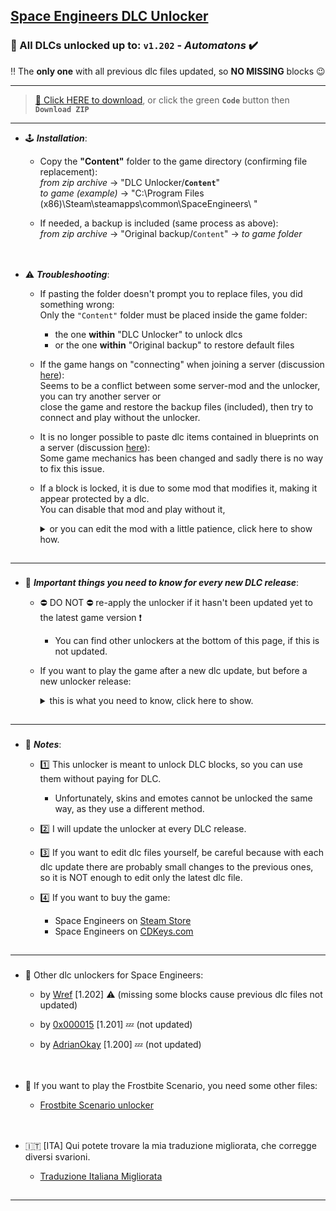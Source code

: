 ## [Space Engineers DLC Unlocker](https://github.com/Lamer87/Space_Engineers_DLC_unlocker#space-engineers-dlc-unlocker)

### 🤖 All DLCs unlocked up to: `v1.202` - *Automatons* ✔️
‼️ The **only one** with all previous dlc files updated, so **NO MISSING** blocks 😉

---
>[💾 Click HERE to download](https://github.com/Lamer87/Space_Engineers_DLC_unlocker/archive/refs/heads/main.zip), or click the green **`Code`** button then **`Download ZIP`**

---
- 🕹️ ***Installation***:

  - Copy the **"Content"** folder to the game directory (confirming file replacement):  
*from zip archive* -> "DLC Unlocker/**`Content`**"  
*to game (example)* -> "C:\Program Files (x86)\Steam\steamapps\common\SpaceEngineers\ "  

  - If needed, a backup is included (same process as above):  
*from zip archive* -> "Original backup/`Content`" -> *to game folder*  

[<img src="https://i.ibb.co/h7hwpbn/Empty-png.png" width="1"/>](https://github.com/Lamer87/Space_Engineers_DLC_unlocker#space-engineers-dlc-unlocker)
---
- ⚠️ ***Troubleshooting***:

  - If pasting the folder doesn't prompt you to replace files, you did something wrong:  
    Only the `"Content"` folder must be placed inside the game folder:
    - the one **within** "DLC Unlocker" to unlock dlcs  
    - or the one **within** "Original backup" to restore default files

  - If the game hangs on "connecting" when joining a server (discussion [here](https://github.com/Lamer87/Space_Engineers_DLC_unlocker/discussions/17)):  
    Seems to be a conflict between some server-mod and the unlocker, you can try another server or  
    close the game and restore the backup files (included), then try to connect and play without the unlocker.  

  - It is no longer possible to paste dlc items contained in blueprints on a server (discussion [here](https://github.com/Lamer87/Space_Engineers_DLC_unlocker/discussions/19)):  
    Some game mechanics has been changed and sadly there is no way to fix this issue.  

  - If a block is locked, it is due to some mod that modifies it, making it appear protected by a dlc.  
    You can disable that mod and play without it,  
     <details><summary>or you can edit the mod with a little patience, click here to show how.</summary><p>

    Warning: if that mod gets an update, you have to repeat this process:  

    go to your Steam mods folder "C:\Program Files (x86)\Steam\steamapps\workshop\content\244850\",  
    find that mod, open ".sbc" files and delete all the lines containing "DLC", example `<DLC>Warfare2</DLC>`  

    Now if you want, you can copy the folder of this modified mod in:  
    "C:\Users\ YOUR ACCOUNT NAME \AppData\Roaming\SpaceEngineers\Mods"  
    then rename it (whatever you want), enter the ingame mods list and find it with a HOME icon on the left.  
    With this trick, the mod with the HOME icon does not get touched from updates.  
     </p></details>

[<img src="https://i.ibb.co/h7hwpbn/Empty-png.png" width="1"/>](https://github.com/Lamer87/Space_Engineers_DLC_unlocker#space-engineers-dlc-unlocker)

---
###
- 🔄 ***Important things you need to know for every new DLC release***:

  - ⛔ DO NOT ⛔ re-apply the unlocker if it hasn't been updated yet to the latest game version ❗
    - You can find other unlockers at the bottom of this page, if this is not updated.
  - If you want to play the game after a new dlc update, but before a new unlocker release:  
     <details><summary>this is what you need to know, click here to show.</summary><p>
     
     In this case, you will find new blocks locked and if there was some changes in previous dlcs files, those will appear blocked as well.  
     An example: A new dlc is released and previous Warfare dlc gets an update, the blocks you've already built still work, but you won't be able to build new ones from the Warfare dlc.  
     If this way the game is unstable or buggy, you'd better check the game files from Steam, then play without dlc blocks and wait for a new unlocker version.  

     This is how to start file checking:  

    - Directly from your browser:  

      Copy/paste this link into the url bar and press Enter (even with Steam closed)  
      ```
      steam://validate/244850
      ```

    - From Steam:  

      -Right click on Space Engineers, then Properties  
      -select Local Files on the left, then Verify integrity of game files.
    </p></details>

[<img src="https://i.ibb.co/h7hwpbn/Empty-png.png" width="1"/>](https://github.com/Lamer87/Space_Engineers_DLC_unlocker#space-engineers-dlc-unlocker)

---
###
- 📜 ***Notes***:

  - 1️⃣ This unlocker is meant to unlock DLC blocks, so you can use them without paying for DLC.

    - Unfortunately, skins and emotes cannot be unlocked the same way, as they use a different method.
  
  - 2️⃣ I will update the unlocker at every DLC release.

  - 3️⃣ If you want to edit dlc files yourself, be careful because with each dlc update there are probably small changes to the previous ones, so it is NOT enough to edit only the latest dlc file.

  - 4️⃣ If you want to buy the game:
    - Space Engineers on [Steam Store](https://store.steampowered.com/app/244850/Space_Engineers/)
    - Space Engineers on [CDKeys.com](https://www.cdkeys.com/catalogsearch/result/?q=space%20engineers)

[<img src="https://i.ibb.co/h7hwpbn/Empty-png.png" width="1"/>](https://github.com/Lamer87/Space_Engineers_DLC_unlocker#space-engineers-dlc-unlocker)

---
###
- 📌 Other dlc unlockers for Space Engineers:

  - by [Wref](https://github.com/wrefgtzweve/SpaceEngineersDLCUnlocker) [1.202] ⚠️ (missing some blocks cause previous dlc files not updated)

  - by [0x000015](https://github.com/0x000015/SpaceEngineers-DLC-Bypass) [1.201] 💤 (not updated)
  - by [AdrianOkay](https://github.com/AdrianOkay/SpaceEngineersDLC-Unlocker) [1.200] 💤 (not updated)


[<img src="https://i.ibb.co/h7hwpbn/Empty-png.png" width="1"/>](https://github.com/Lamer87/Space_Engineers_DLC_unlocker#space-engineers-dlc-unlocker)
---
- 🧊 If you want to play the Frostbite Scenario, you need some other files:

  - [Frostbite Scenario unlocker](https://github.com/Lamer87/Space-Engineers-Frostbite-Scenario-Unlocker)  

[<img src="https://i.ibb.co/h7hwpbn/Empty-png.png" width="1"/>](https://github.com/Lamer87/Space_Engineers_DLC_unlocker#space-engineers-dlc-unlocker)
---
- 🇮🇹 [ITA] Qui potete trovare la mia traduzione migliorata, che corregge diversi svarioni.

  - [Traduzione Italiana Migliorata](https://github.com/Lamer87/Space_Engineers-Traduzione_Italiana_migliorata)

[<img src="https://i.ibb.co/h7hwpbn/Empty-png.png" width="1"/>](https://github.com/Lamer87/Space_Engineers_DLC_unlocker#space-engineers-dlc-unlocker)

---




<!--  -->
<!-- Useless code to use occasionally:

# 🚧 UPDATING - PLEASE WAIT! 🤖
# just few minutes and the unlocker is ready!
# or take a look at the other unlockers here:
## [Wref Unlocker](https://github.com/wrefgtzweve/SpaceEngineersDLCUnlocker) - or - [0x000015 Bypass](https://github.com/0x000015/SpaceEngineers-DLC-Bypass)
[<img src="https://i.ibb.co/h7hwpbn/Empty-png.png" width="1000"/>](https://github.com/Lamer87/Space_Engineers_DLC_unlocker)

---
<fino all'inizio di questa riga, incollare tutto all'inizio del readme


img download button:
[<img src="https://i.ibb.co/JxM2nh7/Donwload-button-png-LITE.png" width="175"/>](https://github.com/Lamer87/Space_Engineers_DLC_unlocker/archive/refs/heads/main.zip)

img empty:
[<img src="https://i.ibb.co/h7hwpbn/Empty-png.png" width="1"/>](https://github.com/Lamer87/Space_Engineers_DLC_unlocker#space-engineers-dlc-unlocker)

(see point 3 in [Notes](https://github.com/Lamer87/Space_Engineers_DLC_unlocker#-2))

-->
